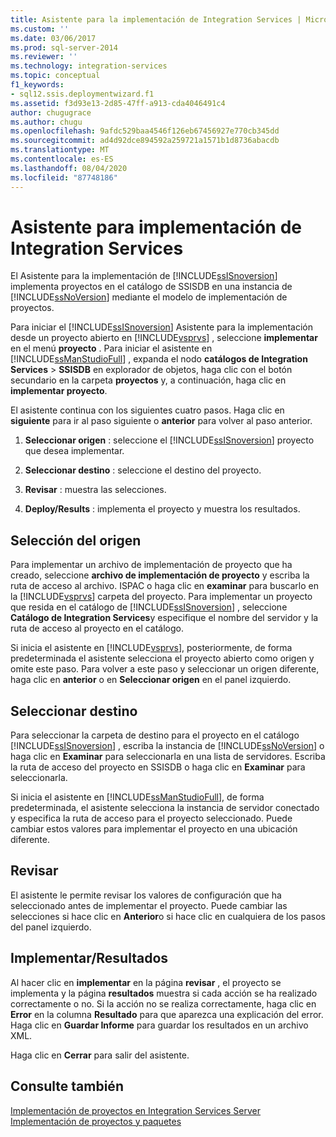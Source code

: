 ```yaml
---
title: Asistente para la implementación de Integration Services | Microsoft Docs
ms.custom: ''
ms.date: 03/06/2017
ms.prod: sql-server-2014
ms.reviewer: ''
ms.technology: integration-services
ms.topic: conceptual
f1_keywords:
- sql12.ssis.deploymentwizard.f1
ms.assetid: f3d93e13-2d85-47ff-a913-cda4046491c4
author: chugugrace
ms.author: chugu
ms.openlocfilehash: 9afdc529baa4546f126eb67456927e770cb345dd
ms.sourcegitcommit: ad4d92dce894592a259721a1571b1d8736abacdb
ms.translationtype: MT
ms.contentlocale: es-ES
ms.lasthandoff: 08/04/2020
ms.locfileid: "87748186"
---
```

# <a name="integration-services-deployment-wizard"></a>Asistente para implementación de Integration Services
  El Asistente para la implementación de [!INCLUDE[ssISnoversion](../includes/ssisnoversion-md.md)] implementa proyectos en el catálogo de SSISDB en una instancia de [!INCLUDE[ssNoVersion](../includes/ssnoversion-md.md)] mediante el modelo de implementación de proyectos.  
  
 Para iniciar el [!INCLUDE[ssISnoversion](../includes/ssisnoversion-md.md)] Asistente para la implementación desde un proyecto abierto en [!INCLUDE[vsprvs](../includes/vsprvs-md.md)] , seleccione **implementar** en el menú **proyecto** . Para iniciar el asistente en [!INCLUDE[ssManStudioFull](../includes/ssmanstudiofull-md.md)] , expanda el nodo **catálogos de Integration Services**  >  **SSISDB** en explorador de objetos, haga clic con el botón secundario en la carpeta **proyectos** y, a continuación, haga clic en **implementar proyecto**.  
  
 El asistente continua con los siguientes cuatro pasos. Haga clic en **siguiente** para ir al paso siguiente o **anterior** para volver al paso anterior.  
  
1.  **Seleccionar origen** : seleccione el [!INCLUDE[ssISnoversion](../includes/ssisnoversion-md.md)] proyecto que desea implementar.  
  
2.  **Seleccionar destino** : seleccione el destino del proyecto.  
  
3.  **Revisar** : muestra las selecciones.  
  
4.  **Deploy/Results** : implementa el proyecto y muestra los resultados.  
  
## <a name="select-source"></a>Selección del origen  
 Para implementar un archivo de implementación de proyecto que ha creado, seleccione **archivo de implementación de proyecto** y escriba la ruta de acceso al archivo. ISPAC o haga clic en **examinar** para buscarlo en la [!INCLUDE[vsprvs](../includes/vsprvs-md.md)] carpeta del proyecto. Para implementar un proyecto que resida en el catálogo de [!INCLUDE[ssISnoversion](../includes/ssisnoversion-md.md)] , seleccione **Catálogo de Integration Services**y especifique el nombre del servidor y la ruta de acceso al proyecto en el catálogo.  
  
 Si inicia el asistente en [!INCLUDE[vsprvs](../includes/vsprvs-md.md)], posteriormente, de forma predeterminada el asistente selecciona el proyecto abierto como origen y omite este paso. Para volver a este paso y seleccionar un origen diferente, haga clic en **anterior** o en **Seleccionar origen** en el panel izquierdo.  
  
## <a name="select-destination"></a>Seleccionar destino  
 Para seleccionar la carpeta de destino para el proyecto en el catálogo [!INCLUDE[ssISnoversion](../includes/ssisnoversion-md.md)] , escriba la instancia de [!INCLUDE[ssNoVersion](../includes/ssnoversion-md.md)] o haga clic en **Examinar** para seleccionarla en una lista de servidores. Escriba la ruta de acceso del proyecto en SSISDB o haga clic en **Examinar** para seleccionarla.  
  
 Si inicia el asistente en [!INCLUDE[ssManStudioFull](../includes/ssmanstudiofull-md.md)], de forma predeterminada, el asistente selecciona la instancia de servidor conectado y especifica la ruta de acceso para el proyecto seleccionado. Puede cambiar estos valores para implementar el proyecto en una ubicación diferente.  
  
## <a name="review"></a>Revisar  
 El asistente le permite revisar los valores de configuración que ha seleccionado antes de implementar el proyecto. Puede cambiar las selecciones si hace clic en **Anterior**o si hace clic en cualquiera de los pasos del panel izquierdo.  
  
## <a name="deployresults"></a>Implementar/Resultados  
 Al hacer clic en **implementar** en la página **revisar** , el proyecto se implementa y la página **resultados** muestra si cada acción se ha realizado correctamente o no. Si la acción no se realiza correctamente, haga clic en **Error** en la columna **Resultado** para que aparezca una explicación del error. Haga clic en **Guardar Informe** para guardar los resultados en un archivo XML.  
  
 Haga clic en **Cerrar** para salir del asistente.  
  
## <a name="see-also"></a>Consulte también  
 [Implementación de proyectos en Integration Services Server](../../2014/integration-services/deploy-projects-to-integration-services-server.md)   
 [Implementación de proyectos y paquetes](packages/deploy-integration-services-ssis-projects-and-packages.md)  
  
  
